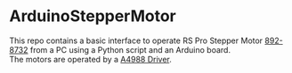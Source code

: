 # ArduinoStepperMotor
This repo contains a basic interface to operate RS Pro Stepper Motor [892-8732](https://docs.rs-online.com/d369/A700000008919642.pdf) from a PC using a Python script and an Arduino board.<br>
The motors are operated by a [A4988 Driver](https://www.az-delivery.de/en/products/a4988-schrittmotor-modul).
